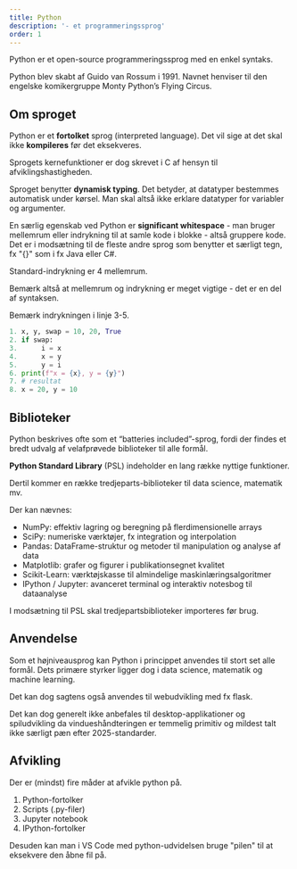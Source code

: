 ```yaml
---
title: Python
description: '- et programmeringssprog'
order: 1
---
```

Python er et open-source programmeringssprog med en enkel syntaks.

Python blev skabt af Guido van Rossum i 1991. Navnet henviser til den engelske komikergruppe Monty Python’s Flying Circus.

## Om sproget
Python er et **fortolket** sprog (interpreted language). Det vil sige at det skal ikke **kompileres** før det eksekveres.

Sprogets kernefunktioner er dog skrevet i C af hensyn til afviklingshastigheden.

Sproget benytter **dynamisk typing**. Det betyder, at datatyper bestemmes automatisk under kørsel.
Man skal altså ikke erklare datatyper for variabler og argumenter.

En særlig egenskab ved Python er **significant whitespace** - man bruger mellemrum eller indrykning til at samle kode i blokke - altså gruppere kode. Det er i modsætning til de fleste andre sprog som benytter et særligt tegn, fx "{}" som i fx Java eller C#.

Standard-indrykning er 4 mellemrum.

Bemærk altså at mellemrum og indrykning er meget vigtige - det er en del af syntaksen.

Bemærk indrykningen i linje 3-5.

``` python
1. x, y, swap = 10, 20, True
2. if swap:
3.      i = x
4.      x = y
5.      y = i
6. print(f"x = {x}, y = {y}")
7. # resultat
8. x = 20, y = 10
```

## Biblioteker

Python beskrives ofte som et “batteries included”-sprog, fordi der findes et bredt udvalg af velafprøvede biblioteker til alle formål.

**Python Standard Library** (PSL) indeholder en lang række nyttige funktioner.

Dertil kommer en række tredjeparts-biblioteker til data science, matematik mv.

Der kan nævnes:

- NumPy: effektiv lagring og beregning på flerdimensionelle arrays
- SciPy: numeriske værktøjer, fx integration og interpolation
- Pandas: DataFrame-struktur og metoder til manipulation og analyse af data
- Matplotlib: grafer og figurer i publikationsegnet kvalitet
- Scikit-Learn: værktøjskasse til almindelige maskinlæringsalgoritmer
- IPython / Jupyter: avanceret terminal og interaktiv notesbog til dataanalyse

I modsætning til PSL skal tredjepartsbiblioteker importeres før brug.

## Anvendelse

Som et højniveausprog kan Python i princippet anvendes til stort set alle formål.
Dets primære styrker ligger dog i data science, matematik og machine learning.

Det kan dog sagtens også anvendes til webudvikling med fx flask.

Det kan dog generelt ikke anbefales til desktop-applikationer og spiludvikling da vindueshåndteringen er temmelig primitiv og mildest talt ikke særligt pæn efter 2025-standarder.

## Afvikling

Der er (mindst) fire måder at afvikle python på.

1. Python-fortolker
2. Scripts (.py-filer)
3. Jupyter notebook
4. IPython-fortolker

Desuden kan man i VS Code med python-udvidelsen bruge "pilen" til at eksekvere den åbne fil på.
